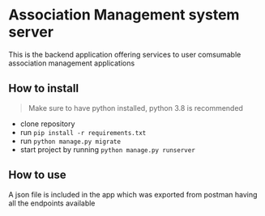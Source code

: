 # Association Management system server

This is the backend application offering services to user comsumable association management applications

## How to install
> Make sure to have python installed, python 3.8 is recommended
- clone repository
- run `pip install -r requirements.txt`
- run `python manage.py migrate`
- start project by running `python manage.py runserver`


## How to use
A json file is included in the app which was exported from postman having all the endpoints available